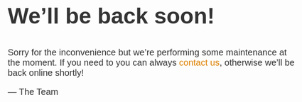 
<html>
  <head>
    <title>Site Maintenance</title>
    <meta charset="utf-8"/>
    <meta name="robots" content="noindex"/>
    <meta name="viewport" content="width=device-width, initial-scale=1.0">
    <style>
      body { text-align: center; padding: 20px; font: 20px Helvetica, sans-serif; color: #333; }
      @media (min-width: 768px){
        body{ padding-top: 150px; }
      }
      h1 { font-size: 50px; }
      article { display: block; text-align: left; max-width: 650px; margin: 0 auto; }
      a { color: #dc8100; text-decoration: none; }
      a:hover { color: #333; text-decoration: none; }
    </style>
  </head>
  <body>
    <article>
        <h1>We&rsquo;ll be back soon!</h1>
        <div>
            <p>Sorry for the inconvenience but we&rsquo;re performing some maintenance at the moment. If you need to you can always <a href="mailto:#">contact us</a>, otherwise we&rsquo;ll be back online shortly!</p>
            <p>&mdash; The Team</p>
        </div>
    </article>
  </body>
</html>
